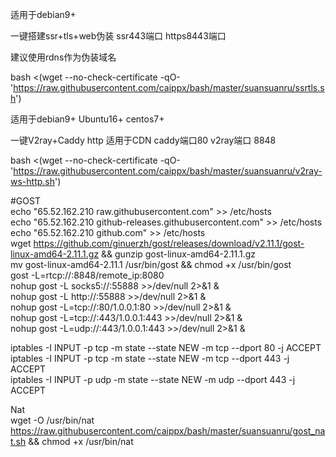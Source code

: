 适用于debian9+

一键搭建ssr+tls+web伪装 ssr443端口 https8443端口

建议使用rdns作为伪装域名

bash <(wget --no-check-certificate -qO- 'https://raw.githubusercontent.com/caippx/bash/master/suansuanru/ssrtls.sh')


适用于debian9+ Ubuntu16+ centos7+ 


一键V2ray+Caddy http 适用于CDN caddy端口80 v2ray端口 8848


bash <(wget --no-check-certificate -qO- 'https://raw.githubusercontent.com/caippx/bash/master/suansuanru/v2ray-ws-http.sh')

#GOST<br>
echo "65.52.162.210 raw.githubusercontent.com" >> /etc/hosts<br>
echo "65.52.162.210 github-releases.githubusercontent.com" >> /etc/hosts<br>
echo "65.52.162.210 github.com" >> /etc/hosts<br>
wget https://github.com/ginuerzh/gost/releases/download/v2.11.1/gost-linux-amd64-2.11.1.gz && gunzip gost-linux-amd64-2.11.1.gz<br>
mv gost-linux-amd64-2.11.1 /usr/bin/gost && chmod +x /usr/bin/gost<br>
gost -L=rtcp://:8848/remote_ip:8080 <br>
nohup gost -L socks5://:55888 >>/dev/null 2>&1 & <br>
nohup gost -L http://:55888 >>/dev/null 2>&1 & <br>
nohup gost -L=tcp://:80/1.0.0.1:80 >>/dev/null 2>&1 & <br>
nohup gost -L=tcp://:443/1.0.0.1:443 >>/dev/null 2>&1 & <br>
nohup gost -L=udp://:443/1.0.0.1:443 >>/dev/null 2>&1 & <br>

iptables -I INPUT -p tcp -m state --state NEW -m tcp --dport 80 -j ACCEPT <br>
iptables -I INPUT -p tcp -m state --state NEW -m tcp --dport 443 -j ACCEPT <br>
iptables -I INPUT -p udp -m state --state NEW -m udp --dport 443 -j ACCEPT <br>

Nat<br>
wget -O /usr/bin/nat https://raw.githubusercontent.com/caippx/bash/master/suansuanru/gost_nat.sh && chmod +x /usr/bin/nat <br>
